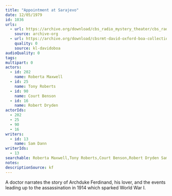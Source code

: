 ```yaml
---
title: "Appointment at Sarajevo"
date: 12/05/1979
id: 1036
urls: 
  - url: https://archive.org/download/cbs_radio_mystery_theater/cbs_radio_mystery_theater-1001-1050.zip/cbs_radio_mystery_theater-1001-1050%2Fcbsrmt_1036_appointment_at_sarajevo.mp3
    source: archive-org
  - url: https://archive.org/download/cbsrmt-david-oxford-boa-collection/CBSRMT-791205-1036-Appointment-at-Sarajevo-(128-44)_KQV-{BoA}.mp3
    quality: 0
    source: kl-davidoboa
audioQuality: 0
tags: 
multipart: 0
actors:  
  - id: 202
    name: Roberta Maxwell  
  - id: 25
    name: Tony Roberts  
  - id: 90
    name: Court Benson  
  - id: 16
    name: Robert Dryden
actorIds:  
  - 202  
  - 25  
  - 90  
  - 16
writers:  
  - id: 13
    name: Sam Dann
writerIds:  
  - 13
searchable: Roberta Maxwell,Tony Roberts,Court Benson,Robert Dryden Sam Dann
notes: 
descriptionSource: kf
---
```

A doctor narrates the story of Archduke Ferdinand, his lover, and the events leading up to the assassination in 1914 which sparked World War I.